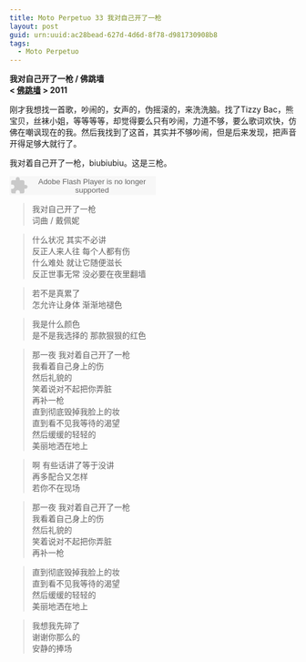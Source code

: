 ```yaml
---
title: Moto Perpetuo 33 我对自己开了一枪
layout: post
guid: urn:uuid:ac28bead-627d-4d6d-8f78-d981730908b8
tags:
  - Moto Perpetuo
---
```


__我对自己开了一枪 / 佛跳墙__  
__< [佛跳墙](http://music.douban.com/subject/6791313/) > 2011__  

刚才我想找一首歌，吵闹的，女声的，伪摇滚的，来洗洗脑。找了Tizzy Bac，熊宝贝，丝袜小姐，等等等等，却觉得要么只有吵闹，力道不够，要么歌词欢快，仿佛在嘲讽现在的我。然后我找到了这首，其实并不够吵闹，但是后来发现，把声音开得足够大就行了。

我对着自己开了一枪，biubiubiu。这是三枪。

<embed src="http://www.xiami.com/widget/0_1770436444/singlePlayer.swf" type="application/x-shockwave-flash" width="257" height="33" wmode="transparent"></embed>

>我对自己开了一枪  
>词曲 / 戴佩妮  

>什么状况 其实不必讲  
>反正人来人往 每个人都有伤  
>什么难处 就让它随便滋长  
>反正世事无常 没必要在夜里翻墙  
 
>若不是真累了  
>怎允许让身体 渐渐地褪色  

>我是什么颜色  
>是不是我选择的 那款狠狠的红色  

>那一夜 我对着自己开了一枪  
>我看着自己身上的伤  
>然后礼貌的  
>笑着说对不起把你弄脏  
>再补一枪  
>直到彻底毁掉我脸上的妆  
>直到看不见我等待的渴望  
>然后缓缓的轻轻的  
>美丽地洒在地上  
   
>啊 有些话讲了等于没讲  
>再多配合又怎样  
>若你不在现场  

>那一夜 我对着自己开了一枪  
>我看着自己身上的伤  
>然后礼貌的  
>笑着说对不起把你弄脏  
>再补一枪  

>直到彻底毁掉我脸上的妆  
>直到看不见我等待的渴望  
>然后缓缓的轻轻的  
>美丽地洒在地上  

>我想我先碎了  
>谢谢你那么的   
>安静的捧场   
